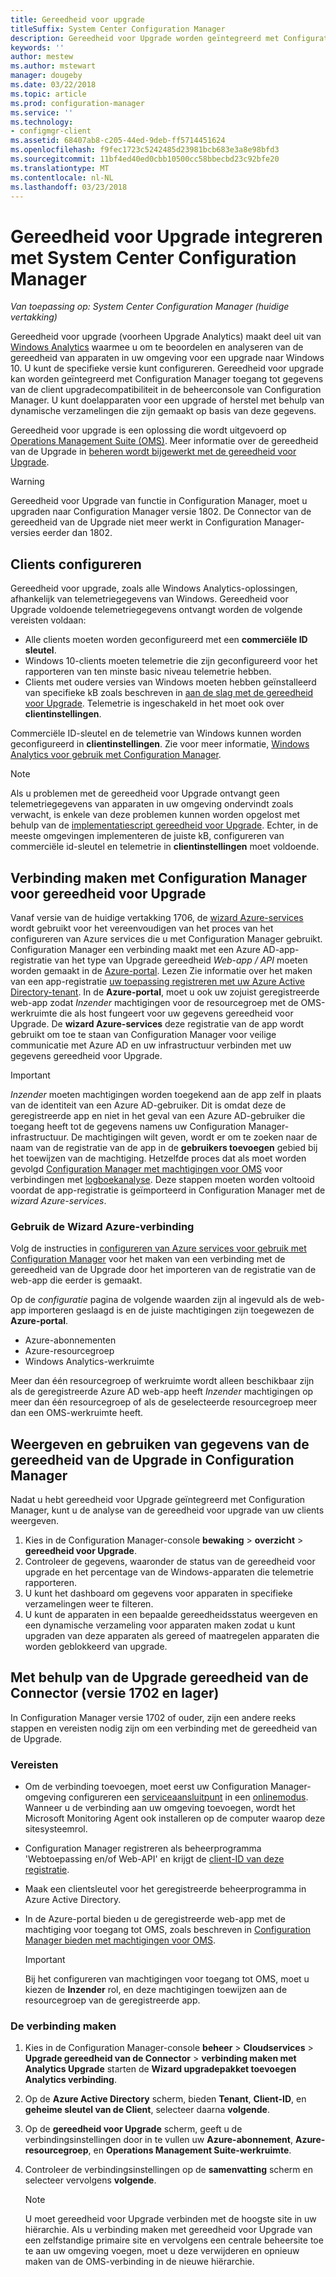 ```yaml
---
title: Gereedheid voor upgrade
titleSuffix: System Center Configuration Manager
description: Gereedheid voor Upgrade worden geïntegreerd met Configuration Manager. Toegang tot upgradecompatibiliteit gegevens in de beheerconsole. Apparaten voor herstel of upgrade.
keywords: ''
author: mestew
ms.author: mstewart
manager: dougeby
ms.date: 03/22/2018
ms.topic: article
ms.prod: configuration-manager
ms.service: ''
ms.technology:
- configmgr-client
ms.assetid: 68407ab8-c205-44ed-9deb-ff5714451624
ms.openlocfilehash: f9fec1723c5242485d23981bcb683e3a8e98bfd3
ms.sourcegitcommit: 11bf4ed40ed0cbb10500cc58bbecbd23c92bfe20
ms.translationtype: MT
ms.contentlocale: nl-NL
ms.lasthandoff: 03/23/2018
---
```

# <a name="integrate-upgrade-readiness-with-system-center-configuration-manager"></a>Gereedheid voor Upgrade integreren met System Center Configuration Manager

*Van toepassing op: System Center Configuration Manager (huidige vertakking)*

Gereedheid voor upgrade (voorheen Upgrade Analytics) maakt deel uit van [Windows Analytics](https://www.microsoft.com/WindowsForBusiness/windows-analytics) waarmee u om te beoordelen en analyseren van de gereedheid van apparaten in uw omgeving voor een upgrade naar Windows 10. U kunt de specifieke versie kunt configureren. Gereedheid voor upgrade kan worden geïntegreerd met Configuration Manager toegang tot gegevens van de client upgradecompatibiliteit in de beheerconsole van Configuration Manager. U kunt doelapparaten voor een upgrade of herstel met behulp van dynamische verzamelingen die zijn gemaakt op basis van deze gegevens.

Gereedheid voor upgrade is een oplossing die wordt uitgevoerd op [Operations Management Suite (OMS)](/azure/operations-management-suite/operations-management-suite-overview). Meer informatie over de gereedheid van de Upgrade in [beheren wordt bijgewerkt met de gereedheid voor Upgrade](/windows/deployment/upgrade/manage-windows-upgrades-with-upgrade-readiness).

>[!WARNING]
>Gereedheid voor Upgrade van functie in Configuration Manager, moet u upgraden naar Configuration Manager versie 1802.  <!--507205--> De Connector van de gereedheid van de Upgrade niet meer werkt in Configuration Manager-versies eerder dan 1802. 


## <a name="configure-clients"></a>Clients configureren

Gereedheid voor upgrade, zoals alle Windows Analytics-oplossingen, afhankelijk van telemetriegegevens van Windows. Gereedheid voor Upgrade voldoende telemetriegegevens ontvangt worden de volgende vereisten voldaan:

- Alle clients moeten worden geconfigureerd met een **commerciële ID sleutel**. 
- Windows 10-clients moeten telemetrie die zijn geconfigureerd voor het rapporteren van ten minste basic niveau telemetrie hebben.
-  Clients met oudere versies van Windows moeten hebben geïnstalleerd van specifieke kB zoals beschreven in [aan de slag met de gereedheid voor Upgrade](/windows/deployment/upgrade/upgrade-readiness-get-started#deploy-the-compatibility-update-and-related-kbs). Telemetrie is ingeschakeld in het moet ook over **clientinstellingen**.

Commerciële ID-sleutel en de telemetrie van Windows kunnen worden geconfigureerd in **clientinstellingen**. Zie voor meer informatie, [Windows Analytics voor gebruik met Configuration Manager](../monitor-windows-analytics.md).

>[!NOTE]
>Als u problemen met de gereedheid voor Upgrade ontvangt geen telemetriegegevens van apparaten in uw omgeving ondervindt zoals verwacht, is enkele van deze problemen kunnen worden opgelost met behulp van de [implementatiescript gereedheid voor Upgrade](/windows/deployment/upgrade/upgrade-readiness-deployment-script). Echter, in de meeste omgevingen implementeren de juiste kB, configureren van commerciële id-sleutel en telemetrie in **clientinstellingen** moet voldoende.

## <a name="connect-configuration-manager-to-upgrade-readiness"></a>Verbinding maken met Configuration Manager voor gereedheid voor Upgrade

Vanaf versie van de huidige vertakking 1706, de [wizard Azure-services](../../../servers/deploy/configure/azure-services-wizard.md) wordt gebruikt voor het vereenvoudigen van het proces van het configureren van Azure services die u met Configuration Manager gebruikt. Configuration Manager een verbinding maakt met een Azure AD-app-registratie van het type van Upgrade gereedheid *Web-app / API* moeten worden gemaakt in de [Azure-portal](https://portal.azure.com). Lezen Zie informatie over het maken van een app-registratie [uw toepassing registreren met uw Azure Active Directory-tenant](/azure/active-directory/active-directory-app-registration). In de **Azure-portal**, moet u ook uw zojuist geregistreerde web-app zodat *Inzender* machtigingen voor de resourcegroep met de OMS-werkruimte die als host fungeert voor uw gegevens gereedheid voor Upgrade. De **wizard Azure-services** deze registratie van de app wordt gebruikt om toe te staan van Configuration Manager voor veilige communicatie met Azure AD en uw infrastructuur verbinden met uw gegevens gereedheid voor Upgrade.

>[!IMPORTANT]
>*Inzender* moeten machtigingen worden toegekend aan de app zelf in plaats van de identiteit van een Azure AD-gebruiker. Dit is omdat deze de geregistreerde app en niet in het geval van een Azure AD-gebruiker die toegang heeft tot de gegevens namens uw Configuration Manager-infrastructuur. De machtigingen wilt geven, wordt er om te zoeken naar de naam van de registratie van de app in de **gebruikers toevoegen** gebied bij het toewijzen van de machtiging. Hetzelfde proces dat als moet worden gevolgd [Configuration Manager met machtigingen voor OMS](https://docs.microsoft.com/azure/log-analytics/log-analytics-sccm#provide-configuration-manager-with-permissions-to-oms) voor verbindingen met [logboekanalyse](https://docs.microsoft.com/azure/log-analytics/log-analytics-sccm). Deze stappen moeten worden voltooid voordat de app-registratie is geïmporteerd in Configuration Manager met de *wizard Azure-services*.

### <a name="use-the-azure-wizard-to-create-the-connection"></a>Gebruik de Wizard Azure-verbinding

Volg de instructies in [configureren van Azure services voor gebruik met Configuration Manager](../../../servers/deploy/configure/azure-services-wizard.md) voor het maken van een verbinding met de gereedheid van de Upgrade door het importeren van de registratie van de web-app die eerder is gemaakt. 

Op de *configuratie* pagina de volgende waarden zijn al ingevuld als de web-app importeren geslaagd is en de juiste machtigingen zijn toegewezen de **Azure-portal**. 
-  Azure-abonnementen
-  Azure-resourcegroep
-  Windows Analytics-werkruimte

Meer dan één resourcegroep of werkruimte wordt alleen beschikbaar zijn als de geregistreerde Azure AD web-app heeft *Inzender* machtigingen op meer dan één resourcegroep of als de geselecteerde resourcegroep meer dan een OMS-werkruimte heeft.
 
## <a name="view-and-use-upgrade-readiness-information-in-configuration-manager"></a>Weergeven en gebruiken van gegevens van de gereedheid van de Upgrade in Configuration Manager

Nadat u hebt gereedheid voor Upgrade geïntegreerd met Configuration Manager, kunt u de analyse van de gereedheid voor upgrade van uw clients weergeven.

1. Kies in de Configuration Manager-console **bewaking** > **overzicht** > **gereedheid voor Upgrade**.
2. Controleer de gegevens, waaronder de status van de gereedheid voor upgrade en het percentage van de Windows-apparaten die telemetrie rapporteren.
3. U kunt het dashboard om gegevens voor apparaten in specifieke verzamelingen weer te filteren.
4. U kunt de apparaten in een bepaalde gereedheidsstatus weergeven en een dynamische verzameling voor apparaten maken zodat u kunt upgraden van deze apparaten als gereed of maatregelen apparaten die worden geblokkeerd van upgrade.

## <a name="using-the-upgrade-readiness-connector-version-1702-and-earlier"></a>Met behulp van de Upgrade gereedheid van de Connector (versie 1702 en lager)

In Configuration Manager versie 1702 of ouder, zijn een andere reeks stappen en vereisten nodig zijn om een verbinding met de gereedheid van de Upgrade.

### <a name="prerequisites"></a>Vereisten

- Om de verbinding toevoegen, moet eerst uw Configuration Manager-omgeving configureren een [serviceaansluitpunt](/sccm/core/servers/deploy/configure/about-the-service-connection-point) in een [onlinemodus](https://azure.microsoft.com/documentation/articles/resource-group-create-service-principal-portal/). Wanneer u de verbinding aan uw omgeving toevoegen, wordt het Microsoft Monitoring Agent ook installeren op de computer waarop deze sitesysteemrol.
- Configuration Manager registreren als beheerprogramma 'Webtoepassing en/of Web-API' en krijgt de [client-ID van deze registratie](https://azure.microsoft.com/documentation/articles/active-directory-integrating-applications/).
- Maak een clientsleutel voor het geregistreerde beheerprogramma in Azure Active Directory.
- In de Azure-portal bieden u de geregistreerde web-app met de machtiging voor toegang tot OMS, zoals beschreven in [Configuration Manager bieden met machtigingen voor OMS](https://azure.microsoft.com/documentation/articles/log-analytics-sccm/#provide-configuration-manager-with-permissions-to-oms).

    > [!IMPORTANT]
    > Bij het configureren van machtigingen voor toegang tot OMS, moet u kiezen de **Inzender** rol, en deze machtigingen toewijzen aan de resourcegroep van de geregistreerde app.

### <a name="create-the-connection"></a>De verbinding maken

1.  Kies in de Configuration Manager-console **beheer** > **Cloudservices** > **Upgrade gereedheid van de Connector** > **verbinding maken met Analytics Upgrade** starten de **Wizard upgradepakket toevoegen Analytics verbinding**.
3.  Op de **Azure Active Directory** scherm, bieden **Tenant**, **Client-ID**, en **geheime sleutel van de Client**, selecteer daarna **volgende**.
4.  Op de **gereedheid voor Upgrade** scherm, geeft u de verbindingsinstellingen door in te vullen uw **Azure-abonnement**, **Azure-resourcegroep**, en **Operations Management Suite-werkruimte**.
5.  Controleer de verbindingsinstellingen op de **samenvatting** scherm en selecteer vervolgens **volgende**.

    > [!NOTE]
    > U moet gereedheid voor Upgrade verbinden met de hoogste site in uw hiërarchie. Als u verbinding maken met gereedheid voor Upgrade van een zelfstandige primaire site en vervolgens een centrale beheersite toe te aan uw omgeving voegen, moet u deze verwijderen en opnieuw maken van de OMS-verbinding in de nieuwe hiërarchie.
